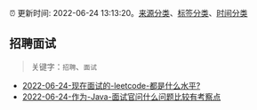 :alarm_clock: 更新时间: 2022-06-24 13:13:20。[来源分类](../README.md)、[标签分类](../TAGS.md)、[时间分类](../TIMELINE.md)

## 招聘面试


> 关键字：`招聘`、`面试`



- [2022-06-24-现在面试的-leetcode-都是什么水平?](https://www.v2ex.com/t/861999) 
- [2022-06-24-作为-Java-面试官问什么问题比较有考察点](https://www.v2ex.com/t/861969) 